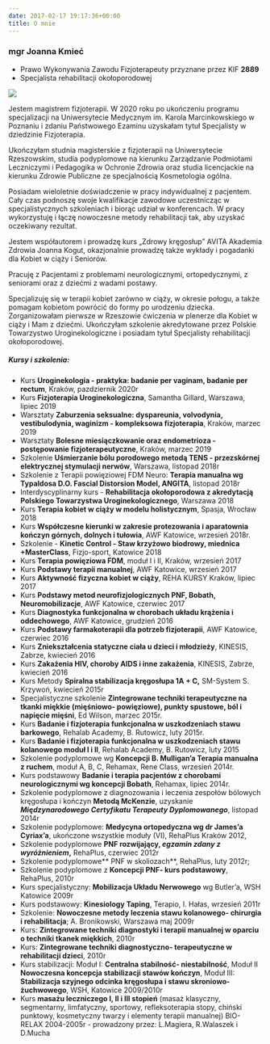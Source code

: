 ```yaml
---
date: 2017-02-17 19:17:36+00:00
title: O mnie
---
```


### mgr Joanna Kmieć
 - Prawo Wykonywania Zawodu Fizjoterapeuty przyznane przez KIF **2889**
 - Specjalista rehabilitacji okołoporodowej


[![](https://fizjoterapia-rzeszow.com.pl/wp-content/uploads/2017/02/16196058_1761340967526362_4707656253919616208_n-1-300x300.jpg)
](https://fizjoterapia-rzeszow.com.pl/wp-content/uploads/2017/02/16196058_1761340967526362_4707656253919616208_n-1.jpg)

Jestem magistrem fizjoterapii. W 2020 roku po ukończeniu programu specjalizacji na Uniwersytecie Medycznym im. Karola Marcinkowskiego w Poznaniu i zdaniu Państwowego Ezaminu uzyskałam tytuł Specjalisty w dziedzinie Fizjoterapia.

Ukończyłam studnia magisterskie z fizjoterapii na Uniwersytecie Rzeszowskim, studia podyplomowe na kierunku Zarządzanie Podmiotami Leczniczymi i Pedagogika w Ochronie Zdrowia oraz studia licencjackie na kierunku Zdrowie Publiczne ze specjalnością Kosmetologia ogólna.

Posiadam wieloletnie doświadczenie w pracy indywidualnej z pacjentem. Cały czas podnoszę swoje kwalifikacje zawodowe uczestnicząc w specjalistycznych szkoleniach i biorąc udział w konferencach. W pracy wykorzystuję i łączę nowoczesne metody rehabilitacji tak, aby uzyskać oczekiwany rezultat.

Jestem współautorem i prowadzę kurs „Zdrowy kręgosłup” AVITA Akademia Zdrowia Joanna Kogut, okazjonalnie prowadzę także wykłady i pogadanki dla Kobiet w ciąży i Seniorów.

Pracuję z Pacjentami z problemami neurologicznymi, ortopedycznymi, z seniorami oraz z dziećmi z wadami postawy.

Specjalizuję się w terapii kobiet zarówno w ciąży, w okresie połogu, a także pomagam kobietom powrócić do formy po urodzeniu dziecka. Zorganizowałam pierwsze w Rzeszowie ćwiczenia w plenerze dla Kobiet w ciąży i Mam z dziećmi.
Ukończyłam szkolenie akredytowane przez Polskie Towarzystwo Uroginekologiczne i posiadam tytuł Specjalisty rehabilitacji okołoporodowej.

##### Kursy i szkolenia:

- Kurs **Uroginekologia - praktyka: badanie per vaginam, badanie per rectum**, Kraków, pazdziernik 2020r
- Kurs **Fizjoterapia Uroginekologiczna**, Samantha Gillard, Warszawa, lipiec 2019
- Warsztaty **Zaburzenia seksualne: dyspareunia, volvodynia, vestibulodynia, waginizm - kompleksowa fizjoterapia**, Kraków, marzec 2019
- Warsztaty **Bolesne miesiączkowanie oraz endometrioza - postępowanie fizjoterapeutyczne**, Kraków, marzec 2019
- Szkolenie **Uśmierzanie bólu porodowego metodą TENS - przezskórnej elektrycznej stymulacji nerwów**, Warszawa, listopad 2018r
- Szkolenie z Terapii powięziowej FDM Neuro: **Terapia manualna wg Typaldosa D.O. Fascial Distorsion Model, ANGITA**, listopad 2018r
- Interdyscyplinarny kurs - **Rehabilitacja okołoporodowa z akredytacją Polskiego Towarzystwa Uroginekologicznego**, Warszawa 2018
- Kurs **Terapia kobiet w ciąży w modelu holistycznym**, Spasja, Wrocław 2018
- Kurs **Współczesne kierunki w zakresie protezowania i aparatownia kończyn górnych, dolnych i tułowia**, AWF Katowice, wrzesień 2018r.
- Szkolenie - **Kinetic Control - Staw krzyżowo biodrowy, miednica +MasterClass**, Fizjo-sport, Katowice 2018
- Kurs **Terapia powięziowa FDM**, moduł I i II, Kraków, wrzesień 2017
- Kurs **Podstawy terapii manualnej**, AWF Katowice, wrzesień 2017
- Kurs **Aktywność fizyczna kobiet w ciąży**, REHA KURSY Kraków, lipiec 2017
- Kurs **Podstawy metod neurofizjologicznych PNF, Bobath, Neuromobilizacje**, AWF Katowice, czerwiec 2017
- Kurs **Diagnostyka funkcjonalna w chorobach układu krążenia i oddechowego**, AWF Katowice, grudzień 2016
- Kurs **Podstawy farmakoterapii dla potrzeb fizjoterapii**, AWF Katowice, czerwiec 2016
- Kurs **Zniekształcenia statyczne ciała u dzieci i młodzieży**, KINESIS, Zabrze, kwiecień 2016
- Kurs **Zakażenia HIV, choroby AIDS i inne zakażenia**, KINESIS, Zabrze, kwiecień 2016
- Kurs Metody **Spiralna stabilizacja kręgosłupa 1A + C,** SM-System S. Krzywoń, kwiecień 2015r
- Specjalistyczne szkolenie **Zintegrowane techniki terapeutyczne na tkanki miękkie (mięśniowo- powięziowe), punkty spustowe, ból i napięcie mięśni**, Ed Wilson, marzec 2015r.
- Kurs **Badanie i fizjoterapia funkcjonalna w uszkodzeniach stawu barkowego**, Rehalab Academy, B. Rutowicz, luty 2015r.
- Kurs **Badanie i fizjoterapia funkcjonalna w uszkodzeniach stawu kolanowego moduł I i II**, Rehalab Academy, B. Rutowicz, luty 2015
- Szkolenie podyplomowe wg **Koncepcji B. Mulligan’a Terapia manualna z ruchem**, moduł A, B, C, Rehamax, Rene Class, wrzesień 2014r.
- Kurs podstawowy **Badanie i terapia pacjentów z chorobami neurologicznymi wg koncepcji Bobath**, Rehamax, lipiec 2014r.
- Szkolenie podyplomowe z diagnozowania i leczenia zespołów bólowych kręgosłupa i kończyn **Metodą McKenzie**, uzyskanie **_Międzynarodowego Certyfikatu Terapeuty Dyplomowanego_**, listopad 2014r
- Szkolenie podyplomowe: **Medycyna ortopedyczna wg dr James’a Cyriax’a**, ukończone wszystkie moduły (VI), RehaPlus Kraków 2012,
- Szkolenie podyplomowe **PNF rozwijający, _egzamin zdany z wyróżnieniem_,** RehaPlus, czerwiec 2012r
- Szkolenie podyplomowe** PNF w skoliozach**, RehaPlus, luty 2012r;
- Szkolenie podyplomowe z **Koncepcji PNF- kurs podstawowy**, RehaPlus, 2010r
- Kurs specjalistyczny: **Mobilizacja Układu Nerwowego** wg Butler’a, WSH Katowice 2009r
- Kurs podstawowy: **Kinesiology Taping**, Terapio, I. Hałas, wrzesień 2011r
- Szkolenie: **Nowoczesne metody leczenia stawu kolanowego- chirurgia i rehabilitacja**; A. Bronikowski, Warszawa maj 2009r
- Kurs: **Zintegrowane techniki diagnostyki i terapii manualnej w oparciu o techniki tkanek miękkich**, 2010r
- Kurs: **Zintegrowane techniki diagnostyczno- terapeutyczne w rehabilitacji dzieci**, 2010r
- Kurs stabilizacji: Moduł I: **Centralna stabilność- niestabilność**, Moduł II **Nowoczesna koncepcja stabilizacji stawów kończyn**, Moduł III: **Stabilizacja szyjnego odcinka kręgosłupa i stawu skroniowo- żuchwowego**, WSH, Katowice 2009/2010r
- Kurs **masażu leczniczego I, II i III stopień** (masaż klasyczny, segmentarny, limfatyczny, sportowy, refleksoterapia stopy, chiński punktowy, kosmetyczny twarzy i elementy terapii manualnej) BIO-RELAX 2004-2005r - prowadzony przez: L.Magiera, R.Walaszek i D.Mucha
